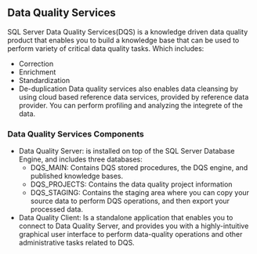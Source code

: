 ## Data Quality Services
SQL Server Data Quality Services(DQS) is a knowledge driven data quality product that enables you to build a knowledge base that can be used to perform variety of critical data quality tasks. Which includes:
-   Correction
-   Enrichment
-   Standardization
-   De-duplication
Data quality services also enables data cleansing by using cloud based reference data services, provided by reference data provider. You can perform profiling and analyzing the integrete of the data.

### Data Quality Services Components
-   Data Quality Server: is installed on top of the SQL Server Database Engine, and includes three databases:
    -   DQS_MAIN: Contains DQS stored procedures, the DQS engine, and published knowledge bases. 
    -   DQS_PROJECTS: Contains the data quality project information
    -   DQS_STAGING: Contains the staging area where you can copy your source data to perform DQS operations, and then export your processed data.
-   Data Quality Client: Is a standalone application that enables you to connect to Data Quality Server, and provides you with a highly-intuitive graphical user interface to perform data-quality operations and other administrative tasks related to DQS.

